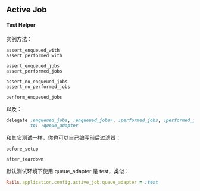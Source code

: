 ## Active Job

#### Test Helper

实例方法：

```
assert_enqueued_with
assert_performed_with

assert_enqueued_jobs
assert_performed_jobs

assert_no_enqueued_jobs
assert_no_performed_jobs
```

```
perform_enqueued_jobs
```

以及：

```ruby
delegate :enqueued_jobs, :enqueued_jobs=, :performed_jobs, :performed_jobs=,
         to: :queue_adapter
```

和其它测试一样，你也可以自己编写前后过滤器：

```
before_setup

after_teardown
```

默认测试环境下使用 queue_adapter 是 test，类似：

```ruby
Rails.application.config.active_job.queue_adapter = :test
```
